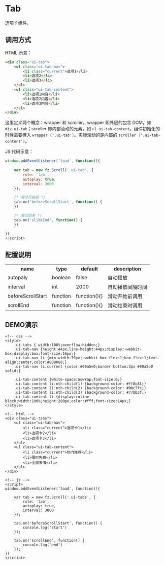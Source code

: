 # Tab

选项卡组件。

## 调用方式

HTML 示意：
```html
<div class="ui-tab">
	<ul class="ui-tab-nav">
    	<li class="current">选项1</li>
    	<li>选项2</li>
    	<li>选项3</li>
    </ul>
	<ul class="ui-tab-content">
		<li>选项1内容</li>
        <li>选项2内容</li>
        <li>选项3内容</li>
    </ul>
</div>

```

这里定义两个概念：wrapper 和 scroller。wrapper 即外层的包含 DOM，如 `div.ui-tab`；scroller 即内部滚动的元素，如 `ul.ui-tab-content`。组件初始化的时候需要传入 `wrapper ('.ui-tab')`。实际滚动的是内部的 `scroller ('.ui-tab-content')`。


JS 代码示意：
```js
window.addEventListener('load', function(){
	
	var tab = new fz.Scroll('.ui-tab', {
		role: 'tab',
		autoplay: true,
		interval: 3000
	});

	/* 滑动开始前 */
	tab.on('beforeScrollStart', function() {
	})

	/* 滑动结束 */
	tab.on('slideEnd', function() {
	})

})
</script>
```


## 配置说明

<table width="100%">
	<tr>
		<th>name</th>
		<th>type</th>
		<th>default</th>
		<th>description</th>
	</tr>
	<tr>
		<td>autopaly</td>
		<td>boolean</td>
		<td>false</td>
		<td>自动播放</td>
	</tr>
	<tr>
		<td>interval</td>
		<td>int</td>
		<td>2000</td>
		<td>自动播放间隔时间</td>
	</tr>
	<tr>
		<td>beforeScrollStart</td>
		<td>function</td>
		<td>function(){}</td>
		<td>滑动开始前调用</td>
	</tr>
	<tr>
		<td>scrollEnd</td>
		<td>function</td>
		<td>function(){}</td>
		<td>滑动结束时调用</td>
	</tr>
</table>



## DEMO演示

```iframe
<!-- css -->
<style>
	.ui-tabs { width:100%;overflow:hidden;}
	.ui-tab-nav {height:44px;line-height:44px;display:-webkit-box;display:box;font-size:16px;}
	.ui-tab-nav li {min-width:70px;-webkit-box-flex:1;box-flex:1;text-align:center;color:#808080;}
	.ui-tab-nav li.current {color:#00a5e0;border-bottom:3px #00a5e0 solid;}
	
	.ui-tab-content {white-space:nowrap;font-size:0;}
	.ui-tab-content li:nth-child(1) {background-color: #ff8c81;}
	.ui-tab-content li:nth-child(2) {background-color: #00c7fc;}
	.ui-tab-content li:nth-child(3) {background-color: #77bb3f;}
	.ui-tab-content li {display:inline-block;width:100%;height:200px;color:#fff;font-size:14px;}
</style>

<!-- html -->
<div class="ui-tabs">
	<ul class="ui-tab-nav">
    	<li class="current">选项卡1</li>
    	<li>选项卡2</li>
    	<li>选项卡3</li>
    </ul>
	<ul class="ui-tab-content">
		<li class="current">热门推荐</li>
        <li>限时免费</li>
        <li>全部表情</li>
    </ul>
</div>

<!-- js -->
<script>
window.addEventListener('load', function(){
	
	var tab = new fz.Scroll('.ui-tabs', {
		role: 'tab',
		autoplay: true,
		interval: 3000
	});

	tab.on('beforeScrollStart', function() {
		console.log('start')
	});

	tab.on('scrollEnd', function() {
		console.log('end')
	});
})
</script>
```